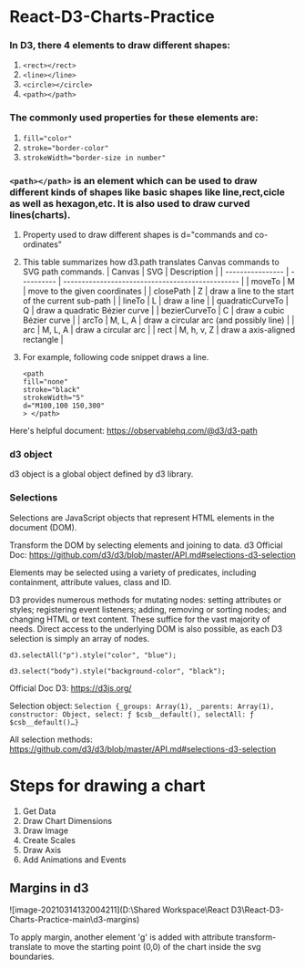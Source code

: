 # React-D3-Charts-Practice

### In D3, there 4 elements to draw different shapes:

1. `<rect></rect>`
2. `<line></line>`
3. `<circle></circle>`
4. `<path></path>`

### The commonly used properties for these elements are:

1. `fill="color"`
2. `stroke="border-color"`
3. `strokeWidth="border-size in number"`

### `<path></path>` is an element which can be used to draw different kinds of shapes like basic shapes like line,rect,cicle as well as hexagon,etc. It is also used to draw curved lines(charts).

1. Property used to draw different shapes is d="commands and co-ordinates"

2. This table summarizes how d3.path translates Canvas commands to SVG path commands.
   | Canvas | SVG | Description |
   | ---------------- | ---------- | ------------------------------------------------ |
   | moveTo | M | move to the given coordinates |
   | closePath | Z | draw a line to the start of the current sub-path |
   | lineTo | L | draw a line |
   | quadraticCurveTo | Q | draw a quadratic Bézier curve |
   | bezierCurveTo | C | draw a cubic Bézier curve |
   | arcTo | M, L, A | draw a circular arc (and possibly line) |
   | arc | M, L, A | draw a circular arc |
   | rect | M, h, v, Z | draw a axis-aligned rectangle |

3. For example, following code snippet draws a line.
   ```
   <path
   fill="none"
   stroke="black"
   strokeWidth="5"
   d="M100,100 150,300"
   > </path>
   ```

Here's helpful document: https://observablehq.com/@d3/d3-path

### d3 object

d3 object is a global object defined by d3 library.

### Selections

Selections are JavaScript objects that represent HTML elements in the document (DOM).

Transform the DOM by selecting elements and joining to data.
d3 Official Doc: https://github.com/d3/d3/blob/master/API.md#selections-d3-selection

Elements may be selected using a variety of predicates, including containment, attribute values, class and ID.

D3 provides numerous methods for mutating nodes: setting attributes or styles; registering event listeners; adding, removing or sorting nodes; and changing HTML or text content. These suffice for the vast majority of needs. Direct access to the underlying DOM is also possible, as each D3 selection is simply an array of nodes.

`d3.selectAll("p").style("color", "blue");`

`d3.select("body").style("background-color", "black");`

Official Doc D3: https://d3js.org/

Selection object:
`Selection {_groups: Array(1), _parents: Array(1), constructor: Object, select: ƒ $csb__default(), selectAll: ƒ $csb__default()…}`

All selection methods:
https://github.com/d3/d3/blob/master/API.md#selections-d3-selection



# Steps for drawing a chart

1. Get Data
2. Draw Chart Dimensions
3. Draw Image
4. Create Scales
5. Draw Axis
6. Add Animations and Events

## Margins in d3

![image-20210314132004211](D:\Shared Workspace\React D3\React-D3-Charts-Practice-main\d3-margins)

To apply margin, another element 'g' is added with attribute transform-translate to move the starting point (0,0) of the chart inside the svg boundaries. 